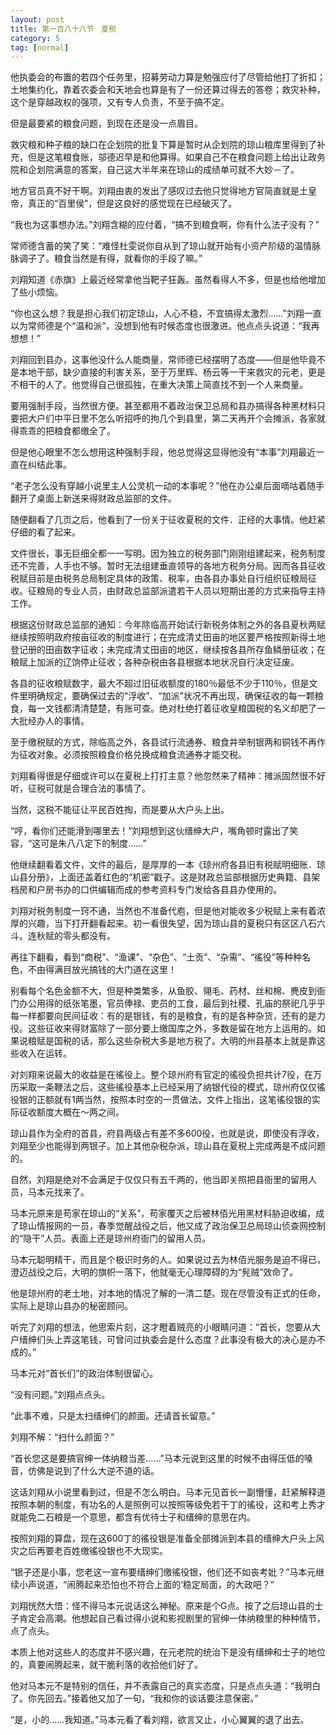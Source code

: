 ```yaml
---
layout: post
title: 第一百八十八节　夏税
category: 5
tag: [normal]
---
```


他执委会的布置的若四个任务里，招募劳动力算是勉强应付了尽管给他打了折扣；土地集约化，靠着农委会和天地会也算是有了一份还算过得去的答卷；救灾补种，这个是穿越政权的强项，又有专人负责，不至于搞不定。

但是最要紧的粮食问题，到现在还是没一点眉目。

救灾粮和种子粮的缺口在企划院的批复下算是暂时从企划院的琼山粮库里得到了补充，但是这笔粮食账，邬德迟早是和他算得。如果自己不在粮食问题上给出让政务院和企划院满意的答案，自己这大半年来在琼山的成绩单可就不大妙－了。

地方官员真不好干啊。刘翔由衷的发出了感叹过去他只觉得地方官简直就是土皇帝，真正的“百里侯”，但是这良好的感觉现在已经破灭了。

“我也为这事想办法。”刘翔含糊的应付着，“搞不到粮食啊，你有什么法子没有？”

常师德含蓄的笑了笑：“难怪杜雯说你自从到了琼山就开始有小资产阶级的温情脉脉调子了。粮食当然是有得，就看你的手段了嘛。”

刘翔知道《赤旗》上最近经常拿他当靶子狂轰。虽然看得人不多，但是也给他增加了些小烦恼。

“你也这么想？我是担心我们初定琼山，人心不稳，不宜搞得太激烈……”刘翔一直以为常师德是个“温和派”，没想到他有时候态度也很激进。他点点头说道：“我再想想！”

刘翔回到县办，这事他没什么人能商量，常师德已经摆明了态度――但是他毕竟不是本地干部，缺少直接的利害关系，至于万里辉、杨云等一干来救灾的元老，更是不相干的人了。他觉得自己很孤独，在重大决策上简直找不到一个人来商量。

要用强制手段，当然很方便。甚至都用不着政治保卫总局和县办搞得各种黑材料只要把大户们中平日里不怎么听招呼的拘几个到县里，第二天再开个会摊派，各家就得乖乖的把粮食都缴全了。

但是他心眼里不怎么想用这种强制手段，他总觉得这显得他没有“本事”刘翔最近一直在纠结此事。

“老子怎么没有穿越小说里主人公灵机一动的本事呢？”他在办公桌后面嘀咕着随手翻开了桌面上新送来得财政总监部的文件。

随便翻看了几页之后，他看到了一份关于征收夏税的文件．正经的大事情。他赶紧仔细的看了起来。

文件很长，事无巨细全都一一写明。因为独立的税务部门刚刚组建起来，税务制度还不完善，人手也不够。暂时无法组建垂直领导的各地方税务分局。因而各县征收税赋目前是由税务总局制定具体的政策、税率，由各县办事处自行组织征粮局征收。征粮局的专业人员，由财政总监部派遣若干人员以短期出差的方式来指导主持工作。

根据这份财政总监部的通知：今年除临高开始试行新税务体制之外的各县夏秋两赋继续按照明政府按亩征收的制度进行；在完成清丈田亩的地区要严格按照新得土地登记册的田亩数字征收；未完成清丈田亩的地区，继续按各县所存鱼鳞册征收；在粮赋上加派的辽饷停止征收；各种杂税由各县根据本地状况自行决定征废。

各县的征收粮赋数字，最大不超过旧征收额度的180％最低不少于110％，但是文件里明确规定，要确保过去的“浮收”、“加派”状况不再出现，确保征收的每一颗粮食，每一文钱都清清楚楚，有账可查。绝对杜绝打着征收皇粮国税的名义却肥了一大批经办人的事情。

至于缴税赋的方式，除临高之外，各县试行流通券、粮食并举制银两和铜钱不再作为征收对象。必须按照粮食价格兑换成粮食流通券才能交税。

刘翔看得很是仔细或许可以在夏税上打打主意？他忽然来了精神：摊派固然很不好听，征税可就是合理合法的事情了。

当然，这税不能征让平民百姓掏，而是要从大户头上出。

“哼，看你们还能滑到哪里去！”刘翔想到这伙缙绅大户，嘴角顿时露出了笑容，“这可是朱八八定下的制度……”

他继续翻看着文件，文件的最后，是厚厚的一本《琼州府各县旧有税赋明细账．琼山县分册》，上面还盖着红色的“机密”戳子。这是财政总监部根据历史典籍、县架档房和户房书办的口供编辑而成的参考资料专门发给各县县办使用的。

刘翔对税务制度一窍不通，当然也不准备代庖，但是他对能收多少税赋上来有着浓厚的兴趣，当下打开翻看起来。初一看很失望，因为琼山县的夏税只有区区八石六斗。连秋赋的零头都没有。

再往下翻看，看到“商税”、“渔课”、“杂色”、“土贡”、“杂需”、“徭役”等种种名色，不由得满目放光搞钱的大门道在这里！

别看每个名色金额不大，但是种类繁多，从鱼胶、翎毛、药材、丝和棉、麂皮到衙门办公用得的纸张笔墨，官员俸禄、吏员的工食，最后到社稷、孔庙的祭祀几乎乎每一样都要向民间征收：有的是银钱，有的是粮食，有的是各种杂货，还有的是力役。这些征收来得财富除了一部分要上缴国库之外，多数是留在地方上运用的。如果说粮赋是国税的话，那么这些杂税大多是地方税了。大明的州县基本上就是靠这些收入在运转。

对刘翔来说最大的收益是在徭役上。整个琼州府有官定的徭役负担共计7役，在万历采取一条鞭法之后，这些徭役基本上已经采用了纳银代役的模式，琼州府仅仅徭役银的正额就有1两当然，按照本时空的一贯做法，文件上指出，这笔徭役银的实际征收额度大概在～两之间。

琼山县作为全府的首县，府县两级占有差不多600役，也就是说，即使没有浮收，刘翔至少也能得到两银子。加上其他杂税杂派，琼山县在夏税上完成两是不成问题的。

自然，刘翔是绝对不会满足于仅仅只有五千两的，他当即关照把县衙里的留用人员，马本元找来了。

马本元原来是苟家在琼山的“关系”，苟家覆灭之后被林佰光用黑材料胁迫收编，成了琼山情报网的一员，春季觉醒战役之后，他又成了政治保卫总局琼山侦查网控制的“隐干”人员。表面上还是琼州府衙门的留用人员。

马本元聪明精干，而且是个极识时务的人。如果说过去为林佰光服务是迫不得已，澄迈战役之后，大明的旗帜一落下，他就毫无心理障碍的为“髡贼”效命了。

他是琼州府的老土地，对本地的情况了解的一清二楚。现在尽管没有正式的任命，实际上是琼山县办的秘密顾问。

听完了刘翔的想法，他思索片刻，这才瞪着贼亮的小眼睛问道：“首长，您要从大户缙绅们头上弄这笔钱，可曾问过执委会是什么态度？此事没有极大的决心是办不成的。”

马本元对“首长们”的政治体制很留心。

“没有问题。”刘翔点点头。

“此事不难，只是太扫缙绅们的颜面。还请首长留意。”

刘翔不解：“扫什么颜面？”

“首长您这是要搞官绅一体纳粮当差……”马本元说到这里的时候不由得压低的嗓音，仿佛是说到了什么大逆不道的话。

这话刘翔从小说里看到过，但是不怎么明白。马本元见首长一副懵懂，赶紧解释道按照本朝的制度，有功名的人是照例可以按照等级免若干丁的徭役，这和考上秀才就能免二石粮是一个意思，都含有优待士子和缙绅的意思在内。

按照刘翔的算盘，现在这600丁的徭役银是准备全部摊派到本县的缙绅大户头上风灾之后再要老百姓缴徭役银也不大现实。

“银子还是小事，您老这一宣布要缙绅们缴徭役银，他们还不如丧考妣？”马本元继续小声说道，“闹腾起来恐怕也不符合上面的‘稳定局面，的大政吧？”

刘翔恍然大悟：怪不得马本元说话这么神秘。原来是个G点。按了之后琼山县的士子肯定会高潮。他想起自己看过得小说和影视剧里的官绅一体纳粮里的种种情节，点了点头。

本质上他对这些人的态度并不感兴趣，在元老院的统治下是没有缙绅和士子的地位的，真要闹腾起来，就干脆利落的收拾他们好了。

他对马本元不是特别的信任，并不表露自己的真实态度，只是点点头道：“我明白了。你先回去。”接着他又加了一句，“我和你的谈话要注意保密。”

“是，小的……我知道。”马本元看了看刘翔，欲言又止，小心翼翼的退了出去。
